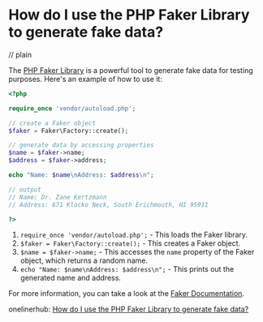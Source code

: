 # How do I use the PHP Faker Library to generate fake data?
// plain

The [PHP Faker Library](https://github.com/fzaninotto/Faker) is a powerful tool to generate fake data for testing purposes. Here's an example of how to use it:

```php
<?php

require_once 'vendor/autoload.php';

// create a Faker object
$faker = Faker\Factory::create();

// generate data by accessing properties
$name = $faker->name;
$address = $faker->address;

echo "Name: $name\nAddress: $address\n";

// output
// Name: Dr. Zane Kertzmann
// Address: 671 Klocko Neck, South Erichmouth, HI 95911

?>
```
1. `require_once 'vendor/autoload.php';` - This loads the Faker library.
2. `$faker = Faker\Factory::create();` - This creates a Faker object.
3. `$name = $faker->name;` - This accesses the `name` property of the Faker object, which returns a random name.
4. `echo "Name: $name\nAddress: $address\n";` - This prints out the generated name and address.

For more information, you can take a look at the [Faker Documentation](https://github.com/fzaninotto/Faker#basic-usage).

onelinerhub: [How do I use the PHP Faker Library to generate fake data?](https://onelinerhub.com/php-faker/how-do-i-use-the-php-faker-library-to-generate-fake-data)